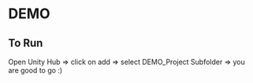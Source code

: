 # DEMO

## To Run
Open Unity Hub => click on add => select DEMO_Project Subfolder => you are good to go :)
